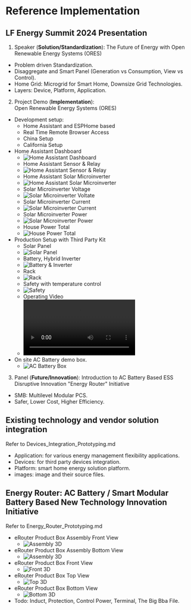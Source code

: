 # Reference Implementation

## LF Energy Summit 2024 Presentation
1. Speaker (**Solution/Standardization**): The Future of Energy with Open Renewable Energy Systems (ORES)
- Problem driven Standardization.
- Disaggregate and Smart Panel (Generation vs Consumption, View vs Control).
- Home Grid: Microgrid for Smart Home, Downsize Grid Technologies. 
- Layers: Device, Platform, Application.

2. Project Demo (**Implementation**): Open Renewable Energy Systems (ORES) 
- Development setup:
  - Home Assistant and ESPHome based
  - Real Time Remote Browser Access
  - China Setup
  - California Setup
- Home Assistant Dashboard
  - ![Home Assistant Dashboard](./Devices/images/ha_dashboard.png)
  - Home Assistant Sensor & Relay
  - ![Home Assistant Sensor & Relay](./Devices/images/ha_sensor_relay.png)
  - Home Assistant Solar Microinverter
  - ![Home Assistant Solar Microinverter](./Devices/images/ha_solar_micro_inverter.png)
  - Solar Microinverter Voltage
  - ![Solar Microinverter Voltate](./Devices/images/micro_inverter_voltage.png)
  - Solar Microinverter Current
  - ![Solar Microinverter Current](./Devices/images/micro_inverter_current.png)
  - Solar Microinverter Power
  - ![Solar Microinverter Power](./Devices/images/micro_inverter_power.png)
  - House Power Total
  - ![House Power Total](./Devices/images/house_power_total.png)
- Production Setup with Third Party Kit
  - Solar Panel
  - ![Solar Panel](./Devices/images/kit_solar.jpg)
  - Battery, Hybrid Inverter
  - ![Battery & Inverter](./Devices/images/kit_bat_inverter.jpg)
  - Rack
  - ![Rack](./Devices/images/production/rack.jpg)
  - Safety with temperature control
  - ![Safety](./Devices/images/production/safety.jpg)
  - Operating Video
  - ![Video](./Devices/images/production/video.mp4)
- On site AC Battery demo box.
  - ![AC Battery Box](./Devices/images/smb_box.png)
3. Panel (**Future/Innovation**): Introduction to AC Battery Based ESS Disruptive Innovation "Energy Router" Initiative
- SMB: Multilevel Modular PCS.
- Safer, Lower Cost, Higher Efficiency.

## Existing technology and vendor solution integration
Refer to Devices_Integration_Prototyping.md
- Application: for various energy management flexibility applications.
- Devices: for third party devices integration.
- Platform: smart home energy solution platform. 
- images: image and their source files.

## Energy Router: AC Battery / Smart Modular Battery Based New Technology Innovation Initiative
Refer to Energy_Router_Prototyping.md
- eRouter Product Box Assembly Front View  
  - ![Assembly 3D](./Energy_Router/AC_Battery/images/eRouter_assembly_front.png)
- eRouter Product Box Assembly Bottom View  
  - ![Assembly 3D](./Energy_Router/AC_Battery/images/eRouter_assembly_bottom.png)
- eRouter Product Box Front View
  - ![Front 3D](./Energy_Router/AC_Battery/images/eRouter_front.png)
- eRouter Product Box Top View
  - ![Top 3D](./Energy_Router/AC_Battery/images/eRouter_top.png)
- eRouter Product Box Bottom View
  - ![Bottom 3D](./Energy_Router/AC_Battery/images/eRouter_bottom.png)
- Todo: Induct, Protection, Control Power, Terminal, The Big Bba File.
